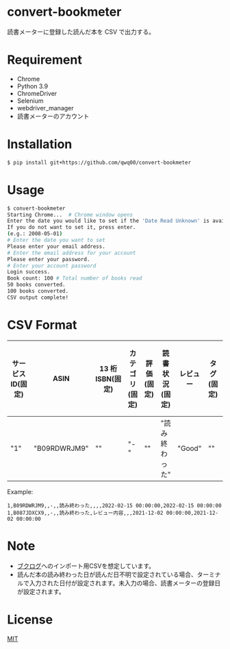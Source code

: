 # convert-bookmeter

読書メーターに登録した読んだ本を CSV で出力する。

# Requirement

- Chrome
- Python 3.9
- ChromeDriver
- Selenium
- webdriver_manager
- 読書メーターのアカウント

# Installation

```bash
$ pip install git+https://github.com/qwq00/convert-bookmeter
```

# Usage

```bash
$ convert-bookmeter
Starting Chrome...  # Chrome window opens
Enter the date you would like to set if the 'Date Read Unknown' is available.
If you do not want to set it, press enter.
(e.g.: 2008-05-01)
# Enter the date you want to set
Please enter your email address.
# Enter the email address for your account
Please enter your password.
# Enter your account password
Login success.
Book count: 100 # Total number of books read
50 books converted.
100 books converted.
CSV output complete!
```

# CSV Format

| サービス ID(固定) | ASIN         | 13 桁 ISBN(固定) | カテゴリ(固定) | 評価(固定) | 読書状況(固定) | レビュー | タグ(固定) | 非公開メモ(固定) | 登録日時              | 読了日                |
| ----------------- | ------------ | ---------------- | -------------- | ---------- | -------------- | -------- | ---------- | ---------------- | --------------------- | --------------------- |
| "1"               | "B09RDWRJM9" | ""               | "-"            | ""         | "読み終わった" | "Good"   | ""         | ""               | "2022-02-15 00:00:00" | "2022-02-15 00:00:00" |

Example:

```
1,B09RDWRJM9,,-,,読み終わった,,,,2022-02-15 00:00:00,2022-02-15 00:00:00
1,B087JDXCX9,,-,,読み終わった,レビュー内容,,,2021-12-02 00:00:00,2021-12-02 00:00:00
```

# Note

- [ブクログ](https://booklog.jp/)へのインポート用CSVを想定しています。
- 読んだ本の読み終わった日が読んだ日不明で設定されている場合、ターミナルで入力された日付が設定されます。未入力の場合、読書メーターの登録日が設定されます。

# License

[MIT](https://choosealicense.com/licenses/mit/)
